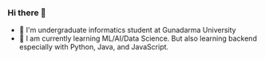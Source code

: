 ### Hi there 👋

- 🔭 I'm undergraduate informatics student at Gunadarma University
- 🌱 I am currently learning ML/AI/Data Science. But also learning backend especially with Python, Java, and JavaScript.

</p>
